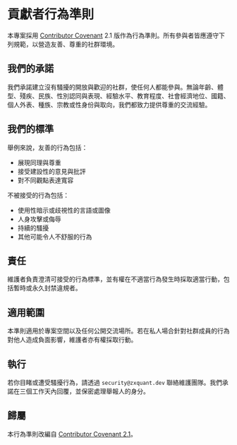 # 貢獻者行為準則

本專案採用 [Contributor Covenant](https://www.contributor-covenant.org) 2.1 版作為行為準則。所有參與者皆應遵守下列規範，以營造友善、尊重的社群環境。

## 我們的承諾
我們承諾建立沒有騷擾的開放與歡迎的社群，使任何人都能參與。無論年齡、體型、殘疾、民族、性別認同與表現、經驗水平、教育程度、社會經濟地位、國籍、個人外表、種族、宗教或性身份與取向，我們都致力提供尊重的交流經驗。

## 我們的標準
舉例來說，友善的行為包括：
- 展現同理與尊重
- 接受建設性的意見與批評
- 對不同觀點表達寬容

不被接受的行為包括：
- 使用性暗示或歧視性的言語或圖像
- 人身攻擊或侮辱
- 持續的騷擾
- 其他可能令人不舒服的行為

## 責任
維護者負責澄清可接受的行為標準，並有權在不適當行為發生時採取適當行動，包括暫時或永久封禁違規者。

## 適用範圍
本準則適用於專案空間以及任何公開交流場所。若在私人場合針對社群成員的行為對他人造成負面影響，維護者亦有權採取行動。

## 執行
若你目睹或遭受騷擾行為，請透過 `security@zxquant.dev` 聯絡維護團隊。我們承諾在三個工作天內回覆，並保密處理舉報人的身分。

## 歸屬
本行為準則改編自 [Contributor Covenant 2.1](https://www.contributor-covenant.org/version/2/1/code_of_conduct/)。
